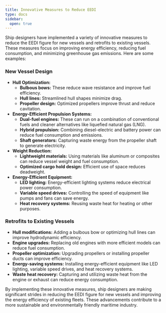 ```yaml
---
title: Innovative Measures to Reduce EEDI 
type: docs
sidebar:
  open: true
---
```


Ship designers have implemented a variety of innovative measures to reduce the EEDI figure for new vessels and retrofits to existing vessels. These measures focus on improving energy efficiency, reducing fuel consumption, and minimizing greenhouse gas emissions. Here are some examples:

### New Vessel Design

* **Hull Optimization:**
    * **Bulbous bows:** These reduce wave resistance and improve fuel efficiency.
    * **Hull lines:** Streamlined hull shapes minimize drag.
    * **Propeller design:** Optimized propellers improve thrust and reduce cavitation.
* **Energy-Efficient Propulsion Systems:**
    * **Dual-fuel engines:** These can run on a combination of conventional fuels and cleaner alternatives like liquefied natural gas (LNG).
    * **Hybrid propulsion:** Combining diesel-electric and battery power can reduce fuel consumption and emissions.
    * **Shaft generators:** Capturing waste energy from the propeller shaft to generate electricity.
* **Weight Reduction:**
    * **Lightweight materials:** Using materials like aluminum or composites can reduce vessel weight and fuel consumption.
    * **Optimized cargo hold design:** Efficient use of space reduces deadweight.
* **Energy-Efficient Equipment:**
    * **LED lighting:** Energy-efficient lighting systems reduce electrical power consumption.
    * **Variable speed drives:** Controlling the speed of equipment like pumps and fans can save energy.
    * **Heat recovery systems:** Reusing waste heat for heating or other purposes.

### Retrofits to Existing Vessels

* **Hull modifications:** Adding a bulbous bow or optimizing hull lines can improve hydrodynamic efficiency.
* **Engine upgrades:** Replacing old engines with more efficient models can reduce fuel consumption.
* **Propeller optimization:** Upgrading propellers or installing propeller ducts can improve efficiency.
* **Energy-saving systems:** Installing energy-efficient equipment like LED lighting, variable speed drives, and heat recovery systems.
* **Waste heat recovery:** Capturing and utilizing waste heat from the engine or exhaust can reduce energy consumption.

By implementing these innovative measures, ship designers are making significant strides in reducing the EEDI figure for new vessels and improving the energy efficiency of existing fleets. These advancements contribute to a more sustainable and environmentally friendly maritime industry.

